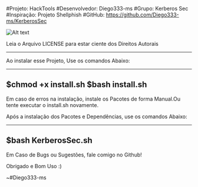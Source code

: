 #Projeto: HackTools
#Desenvolvedor: Diego333-ms
#Grupo: Kerberos Sec
#Inspiração: Projeto Shellphish
#GitHub: https://github.com/Diego333-ms/KerberosSec

![Alt text](/relative/path/to/KerberosSec/scripts/Screenshot_2020-06-27-12-01-18-1.png?raw=true "Imagem")

Leia o Arquivo LICENSE para estar ciente dos Direitos Autorais

------------------------------------------------------

Ao instalar esse Projeto, Use os comandos Abaixo:

---------------------
$chmod +x install.sh
$bash install.sh
---------------------

Em caso de erros na instalação, instale os Pacotes de forma Manual.Ou tente executar o install.sh novamente.

Após a instalação dos Pacotes e Dependências, use os comandos Abaixo:

---------------------
$bash KerberosSec.sh
---------------------

Em Caso de Bugs ou Sugestões, fale comigo no Github!

Obrigado e Bom Uso :)

~#Diego333-ms
